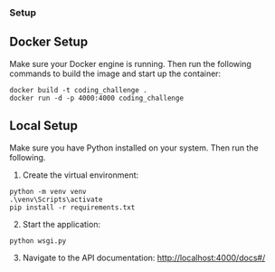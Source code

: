 ### Setup

## Docker Setup

Make sure your Docker engine is running. Then run the following commands to build the image and start up the container:

```
docker build -t coding_challenge .
docker run -d -p 4000:4000 coding_challenge
```

## Local Setup

Make sure you have Python installed on your system. Then run the following.

1. Create the virtual environment:

```
python -m venv venv
.\venv\Scripts\activate
pip install -r requirements.txt
```

2. Start the application:

```
python wsgi.py
```

3. Navigate to the API documentation: [http://localhost:4000/docs#/](hhttp://localhost:4000/docs#/)
